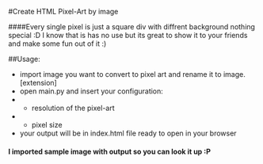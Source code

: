 #Create HTML Pixel-Art by image

####Every single pixel is just a square div with diffrent background nothing special :D
I know that is has no use but its great to show it to your friends and make some fun out of it :)


##Usage:
* import image you want to convert to pixel art and rename it to image.[extension]
* open main.py and insert your configuration:
* * resolution of the pixel-art
* * pixel size
* your output will be in index.html file ready to open in your browser

#### I imported sample image with output so you can look it up :P
